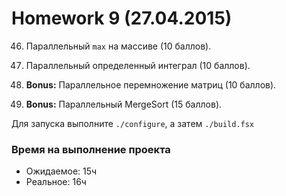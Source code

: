 ﻿Homework 9 (27.04.2015)
=======================

46) Параллельный `max` на массиве (10 баллов).

47) Параллельный определенный интеграл (10 баллов).

48) **Bonus:** Параллельное перемножение матриц (10 баллов).

49) **Bonus:** Параллельный MergeSort (15 баллов).

Для запуска выполните `./configure`, а затем `./build.fsx`

### Время на выполнение проекта
* Ожидаемое: 15ч
* Реальное: 16ч